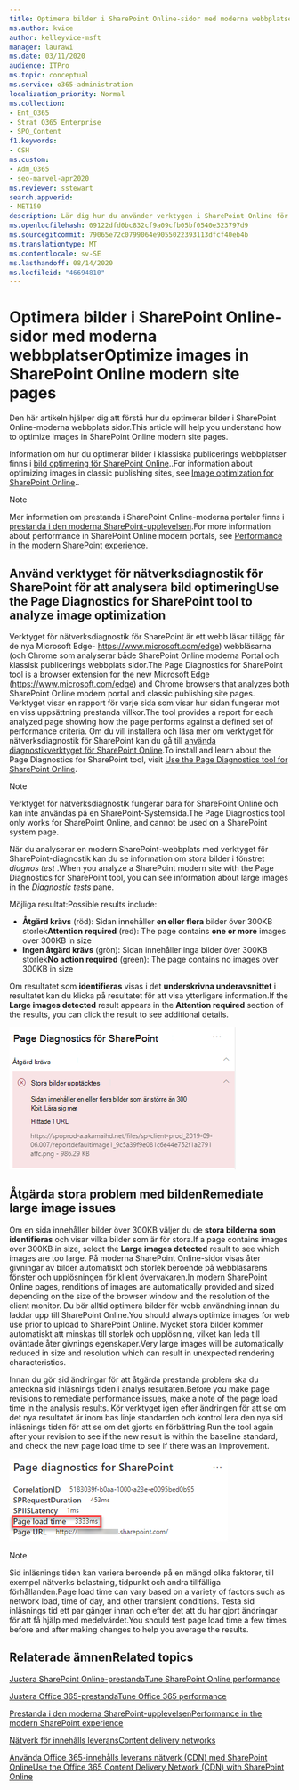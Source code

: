 ```yaml
---
title: Optimera bilder i SharePoint Online-sidor med moderna webbplatser
ms.author: kvice
author: kelleyvice-msft
manager: laurawi
ms.date: 03/11/2020
audience: ITPro
ms.topic: conceptual
ms.service: o365-administration
localization_priority: Normal
ms.collection:
- Ent_O365
- Strat_O365_Enterprise
- SPO_Content
f1.keywords:
- CSH
ms.custom:
- Adm_O365
- seo-marvel-apr2020
ms.reviewer: sstewart
search.appverid:
- MET150
description: Lär dig hur du använder verktygen i SharePoint Online för att optimera bilder i SharePoint Online-moderna webbplats sidor.
ms.openlocfilehash: 09122dfd0bc832cf9a09cfb05bf0540e323797d9
ms.sourcegitcommit: 79065e72c0799064e9055022393113dfcf40eb4b
ms.translationtype: MT
ms.contentlocale: sv-SE
ms.lasthandoff: 08/14/2020
ms.locfileid: "46694810"
---
```

# <a name="optimize-images-in-sharepoint-online-modern-site-pages"></a><span data-ttu-id="f88be-103">Optimera bilder i SharePoint Online-sidor med moderna webbplatser</span><span class="sxs-lookup"><span data-stu-id="f88be-103">Optimize images in SharePoint Online modern site pages</span></span>

<span data-ttu-id="f88be-104">Den här artikeln hjälper dig att förstå hur du optimerar bilder i SharePoint Online-moderna webbplats sidor.</span><span class="sxs-lookup"><span data-stu-id="f88be-104">This article will help you understand how to optimize images in SharePoint Online modern site pages.</span></span>

<span data-ttu-id="f88be-105">Information om hur du optimerar bilder i klassiska publicerings webbplatser finns i [bild optimering för SharePoint Online](image-optimization-for-sharepoint-online.md)..</span><span class="sxs-lookup"><span data-stu-id="f88be-105">For information about optimizing images in classic publishing sites, see [Image optimization for SharePoint Online](image-optimization-for-sharepoint-online.md)..</span></span>

>[!NOTE]
><span data-ttu-id="f88be-106">Mer information om prestanda i SharePoint Online-moderna portaler finns i [prestanda i den moderna SharePoint-upplevelsen](https://docs.microsoft.com/sharepoint/modern-experience-performance).</span><span class="sxs-lookup"><span data-stu-id="f88be-106">For more information about performance in SharePoint Online modern portals, see [Performance in the modern SharePoint experience](https://docs.microsoft.com/sharepoint/modern-experience-performance).</span></span>

## <a name="use-the-page-diagnostics-for-sharepoint-tool-to-analyze-image-optimization"></a><span data-ttu-id="f88be-107">Använd verktyget för nätverksdiagnostik för SharePoint för att analysera bild optimering</span><span class="sxs-lookup"><span data-stu-id="f88be-107">Use the Page Diagnostics for SharePoint tool to analyze image optimization</span></span>

<span data-ttu-id="f88be-108">Verktyget för nätverksdiagnostik för SharePoint är ett webb läsar tillägg för de nya Microsoft Edge- https://www.microsoft.com/edge) webbläsarna (och Chrome som analyserar både SharePoint Online moderna Portal och klassisk publicerings webbplats sidor.</span><span class="sxs-lookup"><span data-stu-id="f88be-108">The Page Diagnostics for SharePoint tool is a browser extension for the new Microsoft Edge (https://www.microsoft.com/edge) and Chrome browsers that analyzes both SharePoint Online modern portal and classic publishing site pages.</span></span> <span data-ttu-id="f88be-109">Verktyget visar en rapport för varje sida som visar hur sidan fungerar mot en viss uppsättning prestanda villkor.</span><span class="sxs-lookup"><span data-stu-id="f88be-109">The tool provides a report for each analyzed page showing how the page performs against a defined set of performance criteria.</span></span> <span data-ttu-id="f88be-110">Om du vill installera och läsa mer om verktyget för nätverksdiagnostik för SharePoint kan du gå till [använda diagnostikverktyget för SharePoint Online](page-diagnostics-for-spo.md).</span><span class="sxs-lookup"><span data-stu-id="f88be-110">To install and learn about the Page Diagnostics for SharePoint tool, visit [Use the Page Diagnostics tool for SharePoint Online](page-diagnostics-for-spo.md).</span></span>

>[!NOTE]
><span data-ttu-id="f88be-111">Verktyget för nätverksdiagnostik fungerar bara för SharePoint Online och kan inte användas på en SharePoint-Systemsida.</span><span class="sxs-lookup"><span data-stu-id="f88be-111">The Page Diagnostics tool only works for SharePoint Online, and cannot be used on a SharePoint system page.</span></span>

<span data-ttu-id="f88be-112">När du analyserar en modern SharePoint-webbplats med verktyget för SharePoint-diagnostik kan du se information om stora bilder i fönstret _diagnos test_ .</span><span class="sxs-lookup"><span data-stu-id="f88be-112">When you analyze a SharePoint modern site with the Page Diagnostics for SharePoint tool, you can see information about large images in the _Diagnostic tests_ pane.</span></span>

<span data-ttu-id="f88be-113">Möjliga resultat:</span><span class="sxs-lookup"><span data-stu-id="f88be-113">Possible results include:</span></span>

- <span data-ttu-id="f88be-114">**Åtgärd krävs** (röd): Sidan innehåller **en eller flera** bilder över 300KB storlek</span><span class="sxs-lookup"><span data-stu-id="f88be-114">**Attention required** (red): The page contains **one or more** images over 300KB in size</span></span>
- <span data-ttu-id="f88be-115">**Ingen åtgärd krävs** (grön): Sidan innehåller inga bilder över 300KB storlek</span><span class="sxs-lookup"><span data-stu-id="f88be-115">**No action required** (green): The page contains no images over 300KB in size</span></span>

<span data-ttu-id="f88be-116">Om resultatet som **identifieras** visas i det **underskrivna underavsnittet** i resultatet kan du klicka på resultatet för att visa ytterligare information.</span><span class="sxs-lookup"><span data-stu-id="f88be-116">If the **Large images detected** result appears in the **Attention required** section of the results, you can click the result to see additional details.</span></span>

![Resultat för verktyget Nätverksdiagnostik](../media/modern-portal-optimization/pagediag-large-images.png)

## <a name="remediate-large-image-issues"></a><span data-ttu-id="f88be-118">Åtgärda stora problem med bilden</span><span class="sxs-lookup"><span data-stu-id="f88be-118">Remediate large image issues</span></span>

<span data-ttu-id="f88be-119">Om en sida innehåller bilder över 300KB väljer du de **stora bilderna som identifieras** och visar vilka bilder som är för stora.</span><span class="sxs-lookup"><span data-stu-id="f88be-119">If a page contains images over 300KB in size, select the **Large images detected** result to see which images are too large.</span></span> <span data-ttu-id="f88be-120">På moderna SharePoint Online-sidor visas åter givningar av bilder automatiskt och storlek beroende på webbläsarens fönster och upplösningen för klient övervakaren.</span><span class="sxs-lookup"><span data-stu-id="f88be-120">In modern SharePoint Online pages, renditions of images are automatically provided and sized depending on the size of the browser window and the resolution of the client monitor.</span></span> <span data-ttu-id="f88be-121">Du bör alltid optimera bilder för webb användning innan du laddar upp till SharePoint Online.</span><span class="sxs-lookup"><span data-stu-id="f88be-121">You should always optimize images for web use prior to upload to SharePoint Online.</span></span> <span data-ttu-id="f88be-122">Mycket stora bilder kommer automatiskt att minskas till storlek och upplösning, vilket kan leda till oväntade åter givnings egenskaper.</span><span class="sxs-lookup"><span data-stu-id="f88be-122">Very large images will be automatically reduced in size and resolution which can result in unexpected rendering characteristics.</span></span>

<span data-ttu-id="f88be-123">Innan du gör sid ändringar för att åtgärda prestanda problem ska du anteckna sid inläsnings tiden i analys resultaten.</span><span class="sxs-lookup"><span data-stu-id="f88be-123">Before you make page revisions to remediate performance issues, make a note of the page load time in the analysis results.</span></span> <span data-ttu-id="f88be-124">Kör verktyget igen efter ändringen för att se om det nya resultatet är inom bas linje standarden och kontrol lera den nya sid inläsnings tiden för att se om det gjorts en förbättring.</span><span class="sxs-lookup"><span data-stu-id="f88be-124">Run the tool again after your revision to see if the new result is within the baseline standard, and check the new page load time to see if there was an improvement.</span></span>

![Tids resultat för sid inläsning](../media/modern-portal-optimization/pagediag-page-load-time.png)

>[!NOTE]
><span data-ttu-id="f88be-126">Sid inläsnings tiden kan variera beroende på en mängd olika faktorer, till exempel nätverks belastning, tidpunkt och andra tillfälliga förhållanden.</span><span class="sxs-lookup"><span data-stu-id="f88be-126">Page load time can vary based on a variety of factors such as network load, time of day, and other transient conditions.</span></span> <span data-ttu-id="f88be-127">Testa sid inläsnings tid ett par gånger innan och efter det att du har gjort ändringar för att få hjälp med medelvärdet.</span><span class="sxs-lookup"><span data-stu-id="f88be-127">You should test page load time a few times before and after making changes to help you average the results.</span></span>

## <a name="related-topics"></a><span data-ttu-id="f88be-128">Relaterade ämnen</span><span class="sxs-lookup"><span data-stu-id="f88be-128">Related topics</span></span>

[<span data-ttu-id="f88be-129">Justera SharePoint Online-prestanda</span><span class="sxs-lookup"><span data-stu-id="f88be-129">Tune SharePoint Online performance</span></span>](tune-sharepoint-online-performance.md)

[<span data-ttu-id="f88be-130">Justera Office 365-prestanda</span><span class="sxs-lookup"><span data-stu-id="f88be-130">Tune Office 365 performance</span></span>](tune-microsoft-365-performance.md)

[<span data-ttu-id="f88be-131">Prestanda i den moderna SharePoint-upplevelsen</span><span class="sxs-lookup"><span data-stu-id="f88be-131">Performance in the modern SharePoint experience</span></span>](https://docs.microsoft.com/sharepoint/modern-experience-performance)

[<span data-ttu-id="f88be-132">Nätverk för innehålls leverans</span><span class="sxs-lookup"><span data-stu-id="f88be-132">Content delivery networks</span></span>](content-delivery-networks.md)

[<span data-ttu-id="f88be-133">Använda Office 365-innehålls leverans nätverk (CDN) med SharePoint Online</span><span class="sxs-lookup"><span data-stu-id="f88be-133">Use the Office 365 Content Delivery Network (CDN) with SharePoint Online</span></span>](use-microsoft-365-cdn-with-spo.md)
